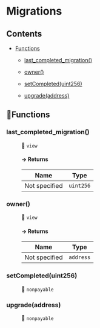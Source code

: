 # <span id="Migrations"></span> Migrations
> 





## Contents


- [Functions](#Migrations--Functions)


  - [last_completed_migration()](#Migrations--function--last_completed_migration())


  - [owner()](#Migrations--function--owner())


  - [setCompleted(uint256)](#Migrations--function--setCompleted(uint256))


  - [upgrade(address)](#Migrations--function--upgrade(address))



## 🚀Functions <a name="Migrations--Functions"></a>
<dl>
<dt> <h3> last_completed_migration() <a name="Migrations--function--last_completed_migration()"></a> </h3> </dt>
<dd>

 👀 `view`

#### → Returns

| Name | Type |
|:-:|:-:|
|  Not specified  | `uint256` |



</dd>
<dt> <h3> owner() <a name="Migrations--function--owner()"></a> </h3> </dt>
<dd>

 👀 `view`

#### → Returns

| Name | Type |
|:-:|:-:|
|  Not specified  | `address` |



</dd>
<dt> <h3> setCompleted(uint256) <a name="Migrations--function--setCompleted(uint256)"></a> </h3> </dt>
<dd>

 👀 `nonpayable`


</dd>
<dt> <h3> upgrade(address) <a name="Migrations--function--upgrade(address)"></a> </h3> </dt>
<dd>

 👀 `nonpayable`


</dd>
</dl>
